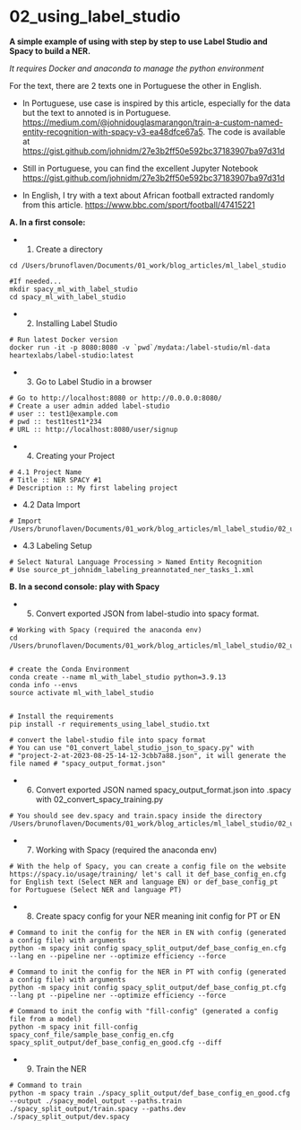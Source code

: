 # 02_using_label_studio

**A	 simple example of using with step by step to use Label Studio and Spacy to build a NER.**

*It requires Docker and anaconda to manage the python environment*

For the text, there are 2 texts one in Portuguese the other in English.

- In Portuguese, use case is inspired by this article, especially for the data but the text to annoted is in Portuguese. https://medium.com/@johnidouglasmarangon/train-a-custom-named-entity-recognition-with-spacy-v3-ea48dfce67a5. The code is available at https://gist.github.com/johnidm/27e3b2ff50e592bc37183907ba97d31d

- Still in Portuguese, you can find the excellent Jupyter Notebook
https://gist.github.com/johnidm/27e3b2ff50e592bc37183907ba97d31d


- In English, I try with a text about African football extracted randomly from this article. https://www.bbc.com/sport/football/47415221


**A. In a first console:**


- 1. Create a directory
```
cd /Users/brunoflaven/Documents/01_work/blog_articles/ml_label_studio

#If needed...
mkdir spacy_ml_with_label_studio
cd spacy_ml_with_label_studio
```


- 2. Installing Label Studio
```
# Run latest Docker version
docker run -it -p 8080:8080 -v `pwd`/mydata:/label-studio/ml-data heartexlabs/label-studio:latest
```

- 3. Go to Label Studio in a browser
```
# Go to http://localhost:8080 or http://0.0.0.0:8080/
# Create a user admin added label-studio
# user :: test1@example.com
# pwd :: test1test1*234
# URL :: http://localhost:8080/user/signup
```

- 4. Creating your Project
```
# 4.1 Project Name
# Title :: NER SPACY #1
# Description :: My first labeling project
```

- 4.2 Data Import
```
# Import /Users/brunoflaven/Documents/01_work/blog_articles/ml_label_studio/02_using_label_studio/ner_source_text_csv/source_pt_johnidm_3.txt
```

- 4.3 Labeling Setup
```
# Select Natural Language Processing > Named Entity Recognition
# Use source_pt_johnidm_labeling_preannotated_ner_tasks_1.xml
```


**B. In a second console: play with Spacy**



- 5. Convert exported JSON from label-studio into spacy format.
```
# Working with Spacy (required the anaconda env)
cd /Users/brunoflaven/Documents/01_work/blog_articles/ml_label_studio/02_using_label_studio


# create the Conda Environment
conda create --name ml_with_label_studio python=3.9.13
conda info --envs
source activate ml_with_label_studio


# Install the requirements
pip install -r requirements_using_label_studio.txt

# convert the label-studio file into spacy format
# You can use "01_convert_label_studio_json_to_spacy.py" with 
# "project-2-at-2023-08-25-14-12-3cbb7a88.json", it will generate the file named # "spacy_output_format.json"

```


- 6. Convert exported JSON named spacy_output_format.json into .spacy with 02_convert_spacy_training.py

```
# You should see dev.spacy and train.spacy inside the directory /Users/brunoflaven/Documents/01_work/blog_articles/ml_label_studio/02_using_label_studio/spacy_output/
```

- 7. Working with Spacy (required the anaconda env)
```
# With the help of Spacy, you can create a config file on the website https://spacy.io/usage/training/ let's call it def_base_config_en.cfg for English text (Select NER and language EN) or def_base_config_pt for Portuguese (Select NER and language PT)
```

- 8. Create spacy config for your NER meaning init config for PT or EN
```
# Command to init the config for the NER in EN with config (generated a config file) with arguments
python -m spacy init config spacy_split_output/def_base_config_en.cfg --lang en --pipeline ner --optimize efficiency --force

# Command to init the config for the NER in PT with config (generated a config file) with arguments
python -m spacy init config spacy_split_output/def_base_config_pt.cfg --lang pt --pipeline ner --optimize efficiency --force

# Command to init the config with "fill-config" (generated a config file from a model)
python -m spacy init fill-config spacy_conf_file/sample_base_config_en.cfg spacy_split_output/def_base_config_en_good.cfg --diff
```

- 9. Train the NER
```
# Command to train
python -m spacy train ./spacy_split_output/def_base_config_en_good.cfg --output ./spacy_model_output --paths.train ./spacy_split_output/train.spacy --paths.dev ./spacy_split_output/dev.spacy

```











